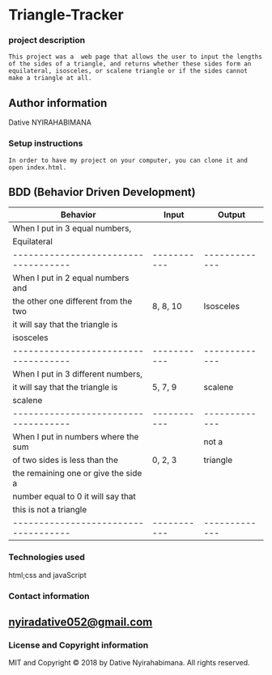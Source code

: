 # Triangle-Tracker

### project description
```
This project was a  web page that allows the user to input the lengths of the sides of a triangle, and returns whether these sides form an equilateral, isosceles, or scalene triangle or if the sides cannot make a triangle at all.
```
## Author information
Dative NYIRAHABIMANA

### Setup instructions 
```
In order to have my project on your computer, you can clone it and open index.html.
```

## BDD (Behavior Driven Development)

|  Behavior                          |  Input    | Output      | 
|------------------------------------|-----------|-------------|
| When I put in 3 equal numbers,     |           |             |                           | it will say that the triangle is   |    5, 5, 5|  Equilateral|
|  Equilateral                       |           |             |      
|------------------------------------|-----------|-------------|
| When I put in 2 equal numbers and  |           |             |
|the other one different from the two| 8, 8, 10  |  Isosceles  |         
|it will say that the triangle is    |           |             |
|isosceles                           |           |             |      
|------------------------------------|-----------|-------------|       
|When I put in 3 different numbers,  |           |             |             
|it will say that the triangle is    | 5, 7, 9   | scalene     |
|scalene                             |           |             |
|------------------------------------|-----------|-------------|
|When I put in numbers where the sum |           | not a       |
|of two sides is less than the       |  0, 2, 3  |  triangle   |
|the remaining one or give the side a|           |             |
|number equal to 0 it will say that  |           |             |
|this is not a triangle              |           |             |
|------------------------------------|-----------|-------------|
### Technologies used
html;css and javaScript  

### Contact information
## nyiradative052@gmail.com

### License and Copyright information

MIT and Copyright © 2018 by Dative Nyirahabimana. All rights reserved.






